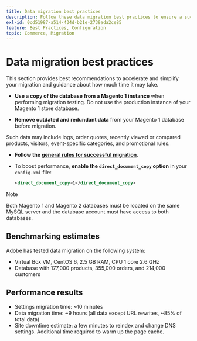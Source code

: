 ```yaml
---
title: Data migration best practices
description: Follow these data migration best practices to ensure a successful upgrade from Magento 1 to Magento 2.
exl-id: 0cd51987-a514-434d-b21e-2739ada2ce85
feature: Best Practices, Configuration
topic: Commerce, Migration
---
```

# Data migration best practices

This section provides best recommendations to accelerate and simplify your migration and guidance about how much time it may take.

*  **Use a copy of the database from a Magento 1 instance** when performing migration testing. Do not use the production instance of your Magento 1 store database.

*  **Remove outdated and redundant data** from your Magento 1 database before migration.

  Such data may include logs, order quotes, recently viewed or compared products, visitors, event-specific categories, and promotional rules.

*  **Follow the [general rules for successful migration](migrate-data/overview.md#migration-overview)**.

*  To boost performance, **enable the `direct_document_copy` option** in your `config.xml` file:

   ```xml
   <direct_document_copy>1</direct_document_copy>
   ```

>[!NOTE]
>
>Both Magento 1 and Magento 2 databases must be located on the same MySQL server and the database account must have access to both databases.

## Benchmarking estimates

Adobe has tested data migration on the following system:

*  Virtual Box VM, CentOS 6, 2.5 GB RAM, CPU 1 core 2.6 GHz
*  Database with 177,000 products, 355,000 orders, and 214,000 customers

## Performance results

*  Settings migration time: ~10 minutes
*  Data migration time: ~9 hours (all data except URL rewrites, ~85% of total data)
*  Site downtime estimate: a few minutes to reindex and change DNS settings. Additional time required to warm up the page cache.
